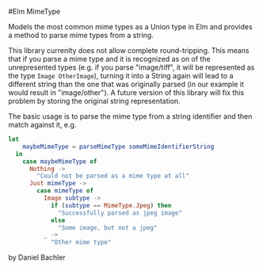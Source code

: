 #Elm MimeType

Models the most common mime types as a Union type in Elm and provides a method to 
parse mime types from a string.

This library currenlty does not allow complete round-tripping. This means that 
if you parse a mime type and it is recognized as on of the unrepresented types
(e.g. if you parse "image/tiff", it will be represented as the type `Image OtherImage`),
turning it into a String again will lead to a different string than the one that
was originally parsed (in our example it would result in "image/other"). A future
version of this library will fix this problem by storing the original string 
representation.

The basic usage is to parse the mime type from a string identifier and then match against it, e.g.

```elm
let
    maybeMimeType = parseMimeType someMimeIdentifierString
  in
    case maybeMimeType of
      Nothing ->
        "Could not be parsed as a mime type at all"
      Just mimeType ->
        case mimeType of
          Image subtype ->
            if (subtype == MimeType.Jpeg) then
              "Successfully parsed as jpeg image"
            else
              "Some image, but not a jpeg"
          _ ->
            "Other mime type"      
```

by Daniel Bachler